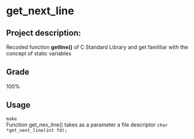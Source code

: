 # get_next_line

## Project description:
Recoded function **getline()** of C Standard Library and get famliliar with the concept of static variables

## Grade
100%

## Usage

```make```\
Function get_nex_line() takes as a parameter a file descriptor ```char *get_next_line(int fd);```

